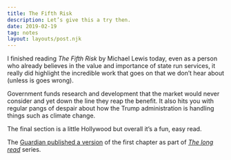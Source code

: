 ```yaml
---
title: The Fifth Risk
description: Let’s give this a try then.
date: 2019-02-19
tag: notes
layout: layouts/post.njk
---
```


I finished reading _The Fifth Risk_ by Michael Lewis today, even as a person who already believes in the value and importance of state run services, it really did highlight the incredible work that goes on that we don’t hear about (unless is goes wrong).

Government funds research and development that the market would never consider and yet down the line they reap the benefit. It also hits you with regular pangs of despair about how the Trump admin&shy;istration is handling things such as climate change.

The final section is a little Hollywood but overall it’s a fun, easy read.

The [Guardian published a version](https://www.theguardian.com/news/2018/sep/27/this-guy-doesnt-know-anything-the-inside-story-of-trumps-shambolic-transition-team) of the first chapter as part of _[The long read](https://www.theguardian.com/news/series/the-long-read)_ series.
